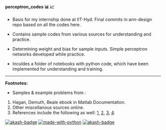 #### perceptron_codes :bar_chart: :chart_with_upwards_trend:


* Basis for my internship done at IIT-Hyd. Final commits in ann-design repo based on all the codes here.

* Contains sample codes from various sources for understanding and practice.

* Determining weight and bias for sample inputs. Simple perceptron networks developed while practice.

* Inculdes a folder of notebooks with python code, which have been implemented for understanding and training.
___
**Footnotes:**

* Samples & example problems from :

1. Hagan, Demuth, Beale ebook in Matlab Documentation.
2. Other miscellanous sources online.
3. References include the following as well: [1](https://in.mathworks.com/help/deeplearning/ref/learnp.html;jsessionid=fc771616713d297908cc71058c63?searchHighlight=perceptron&s_tid=doc_srchtitle), [2](https://in.mathworks.com/help/deeplearning/ug/perceptron-neural-networks.html?searchHighlight=perceptron&s_tid=doc_srchtitle), [3](https://in.mathworks.com/help/signal/time-frequency-analysis.html?searchHighlight=cross%20entropy&s_tid=doc_srchtitle), [4](http://www.peteryu.ca/tutorials/matlab/visualize_decision_boundaries).

[![akash-badge](https://img.shields.io/badge/made%20with-MATLAB-orange.svg)](https://github.com/gvsakash/ann-design) [![made-with-python](https://img.shields.io/badge/Made%20with-Python-1f425f.svg)](https://www.python.org/) [![akash-badge](https://img.shields.io/badge/tried%20and%20tested-Akash-brightgreen.svg)](https://github.com/gvsakash/)
